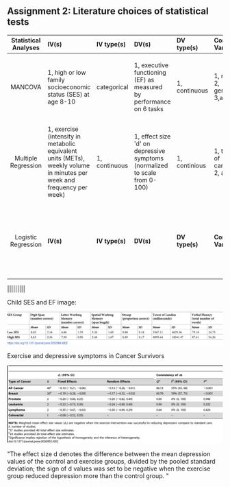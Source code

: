 
## Assignment 2: Literature choices of statistical tests

| **Statistical Analyses**	|  **IV(s)**  |  **IV type(s)** |  **DV(s)**  |  **DV type(s)**  |  **Control Var** | **Control Var type**  | **Question to be answered** | **_H0_** | **alpha** | **link to paper**| 
|:----------:|:----------|:------------|:-------------|:-------------|:------------|:------------- |:------------------|:----:|:-------:|:-------|
| MANCOVA|  1, high or low family socioeconomic status (SES) at age 8-10  | categorical |  1, executive functioning (EF) as measured by performance on 6 tasks |  1, continuous  |  1, race 2, gender 3,age| 1, categorical 2, categorical 3, continuous | Do effects of childhood socioeconomic status on executive functioning persist into young adulthood? | The relationship btwn childhood SES and EF dimishes with age (unclear how to state this mathematically) | .05 | [Childhood socioeconomic status and executive function in childhood and beyond](https://journals.plos.org/plosone/article?id=10.1371/journal.pone.0202964#sec004)| 
 | Multiple Regression|  1, exercise (intensity in metabolic equivalent units (METs), weekly volume in minutes per week and frequency per week)  |  1, continuous |  1, effect size 'd' on depressive symptoms (normalized to scale from 0-100)|  1, continious  |  1, type of cancer 2, age | 1, categorical 2, continuous | Does exercise reduce depressive symptoms among cancer survivors? | 'd' (depressive symptoms at beginning of trial - depressive symptoms at end of trial) of exercise group  <= 'd' symptoms in control groups| .05| [The Efficacy of Exercise in Reducing Depressive Symptoms among Cancer Survivors: A Meta-Analysis](https://journals.plos.org/plosone/article?id=10.1371/journal.pone.0030955#s2)| 
 | Logistic Regression |  **IV(s)**  |  **IV type(s)** |  **DV(s)**  |  **DV type(s)**  |  **Control Var** | **Control Var type**  | **Question to be answered** | **_H0_** | **alpha** | [Your Relevance Feedback Is Essential: Enhancing the Learning to Rank Using the Virtual Feature Based Logistic Regression](https://journals.plos.org/plosone/article?id=10.1371/journal.pone.0050112#s2)| 
 
 |||||||||
  
  
  Child SES and EF image: 
  
 ![Figure 1](Figure1.png)
 
  Exercise and depressive symptoms in Cancer Survivors
  
   ![Figure 2](Figure2.png)

"The effect size d denotes the difference between the mean depression values of the control and exercise groups, divided by the pooled standard deviation; the sign of d values was set to be negative when the exercise group reduced depression more than the control group. "